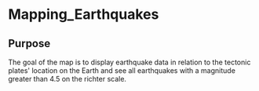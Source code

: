 # Mapping_Earthquakes

## Purpose

The goal of the map is to display earthquake data in relation to the tectonic plates' location on the Earth and see all earthquakes with a magnitude greater than 4.5 on the richter scale.
